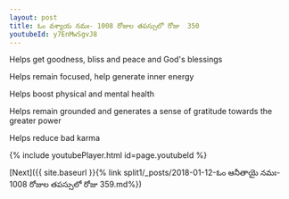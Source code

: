 ```yaml
---
layout: post
title: ఓం వశ్యాయ నమః- 1008 రోజుల తపస్సులో రోజు  350
youtubeId: y7EnMwSgvJ8
---
```

 
 
Helps get goodness, bliss and peace and God's blessings
 
Helps remain focused, help generate inner energy 
 
Helps boost physical and mental health 
 
Helps remain grounded and generates a sense of gratitude towards the greater power 
 
Helps reduce bad karma
 
 
 
 


{% include youtubePlayer.html id=page.youtubeId %}
 
[Next]({{ site.baseurl }}{% link  split1/_posts/2018-01-12-ఓం ఆనీతాయై నమః- 1008 రోజుల తపస్సులో రోజు  359.md%})
 
